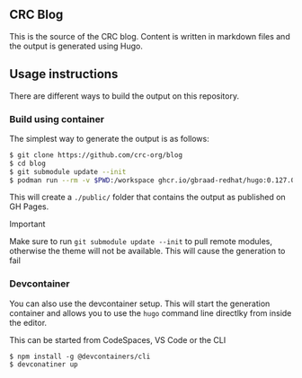CRC Blog
--------


This is the source of the CRC blog. Content is written in markdown files and the output is generated using Hugo.


## Usage instructions
There are different ways to build the output on this repository.

### Build using container
The simplest way to generate the output is as follows:

```bash
$ git clone https://github.com/crc-org/blog
$ cd blog
$ git submodule update --init
$ podman run --rm -v $PWD:/workspace ghcr.io/gbraad-redhat/hugo:0.127.0 --minify
```

This will create a `./public/` folder that contains the output as published on GH Pages.

> [!IMPORTANT]
> Make sure to run `git submodule update --init` to pull remote modules, otherwise the theme will not be available. This will cause the generation to fail


### Devcontainer
You can also use the devcontainer setup. This will start the generation container and allows you to use the `hugo` command line directlky from inside the editor.

This can be started from CodeSpaces, VS Code or the CLI

```
$ npm install -g @devcontainers/cli
$ devconatiner up
```
